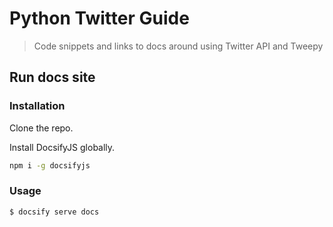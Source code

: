 # Python Twitter Guide
> Code snippets and links to docs around using Twitter API and Tweepy


## Run docs site

### Installation

Clone the repo.

Install DocsifyJS globally.

```sh
npm i -g docsifyjs
```

### Usage

```sh
$ docsify serve docs
```

